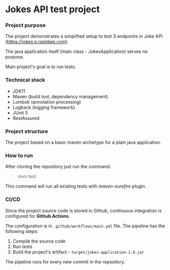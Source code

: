 # Jokes API test project

### Project purpose

The project demonstrates a simplified setup to test 3 endpoints in Joke
API (https://jokes.p.rapidapi.com).

The java application itself (main class - JokesApplication) serves no purpose.

Main project's goal is to run tests.

### Technical stack

* JDK11
* Maven (build tool, dependency management)
* Lombok (annotation processing)
* Logback (logging framework)
* JUnit 5
* RestAssured

### Project structure

The project based on a basic maven archetype for a plain java application.

### How to run

After cloning the repository just run the command:
> mvn test

This command will run all existing tests with *maven-surefire* plugin.

### CI/CD

Since the project source code is stored in Github, continuous integration is configured for **Github
Actions**.

The configuration is in `.github/workflows/main.yml` file. The pipeline has the following steps:

1. Compile the source code
2. Run tests
3. Build the project's artifact - `target/jokes-application-1.0.jar`

The pipeline runs for every new commit in the repository.
